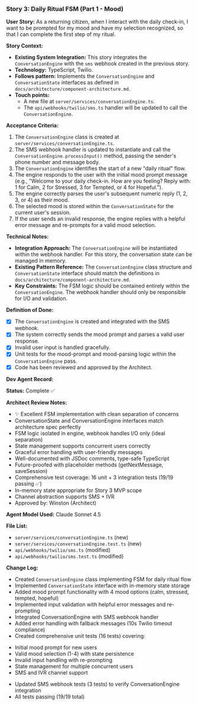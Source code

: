 ### **Story 3: Daily Ritual FSM (Part 1 - Mood)**

**User Story:**
As a returning citizen, when I interact with the daily check-in, I want to be prompted for my mood and have my selection recognized, so that I can complete the first step of my ritual.

**Story Context:**
*   **Existing System Integration:** This story integrates the `ConversationEngine` with the `sms` webhook created in the previous story.
*   **Technology:** TypeScript, Twilio.
*   **Follows pattern:** Implements the `ConversationEngine` and `ConversationState` interfaces as defined in `docs/architecture/component-architecture.md`.
*   **Touch points:**
    *   A new file at `server/services/conversationEngine.ts`.
    *   The `api/webhooks/twilio/sms.ts` handler will be updated to call the `ConversationEngine`.

**Acceptance Criteria:**
1.  The `ConversationEngine` class is created at `server/services/conversationEngine.ts`.
2.  The SMS webhook handler is updated to instantiate and call the `ConversationEngine.processInput()` method, passing the sender's phone number and message body.
3.  The `ConversationEngine` identifies the start of a new "daily ritual" flow.
4.  The engine responds to the user with the initial mood prompt message (e.g., "Welcome to your daily check-in. How are you feeling? Reply with: 1 for Calm, 2 for Stressed, 3 for Tempted, or 4 for Hopeful.").
5.  The engine correctly parses the user's subsequent numeric reply (1, 2, 3, or 4) as their mood.
6.  The selected mood is stored within the `ConversationState` for the current user's session.
7.  If the user sends an invalid response, the engine replies with a helpful error message and re-prompts for a valid mood selection.

**Technical Notes:**
*   **Integration Approach:** The `ConversationEngine` will be instantiated within the webhook handler. For this story, the conversation state can be managed in memory.
*   **Existing Pattern Reference:** The `ConversationEngine` class structure and `ConversationState` interface should match the definitions in `docs/architecture/component-architecture.md`.
*   **Key Constraints:** The FSM logic should be contained entirely within the `ConversationEngine`. The webhook handler should only be responsible for I/O and validation.

**Definition of Done:**
*   [x] The `ConversationEngine` is created and integrated with the SMS webhook.
*   [x] The system correctly sends the mood prompt and parses a valid user response.
*   [x] Invalid user input is handled gracefully.
*   [x] Unit tests for the mood-prompt and mood-parsing logic within the `ConversationEngine` pass.
*   [x] Code has been reviewed and approved by the Architect.

**Dev Agent Record:**

**Status:** Complete ✅

**Architect Review Notes:**
- ✨ Excellent FSM implementation with clean separation of concerns
- ConversationState and ConversationEngine interfaces match architecture spec perfectly
- FSM logic isolated in engine, webhook handles I/O only (ideal separation)
- State management supports concurrent users correctly
- Graceful error handling with user-friendly messages
- Well-documented with JSDoc comments, type-safe TypeScript
- Future-proofed with placeholder methods (getNextMessage, saveSession)
- Comprehensive test coverage: 16 unit + 3 integration tests (19/19 passing ✅)
- In-memory state appropriate for Story 3 MVP scope
- Channel abstraction supports SMS + IVR
- Approved by: Winston (Architect)

**Agent Model Used:** Claude Sonnet 4.5

**File List:**
*   `server/services/conversationEngine.ts` (new)
*   `server/services/conversationEngine.test.ts` (new)
*   `api/webhooks/twilio/sms.ts` (modified)
*   `api/webhooks/twilio/sms.test.ts` (modified)

**Change Log:**
*   Created `ConversationEngine` class implementing FSM for daily ritual flow
*   Implemented `ConversationState` interface with in-memory state storage
*   Added mood prompt functionality with 4 mood options (calm, stressed, tempted, hopeful)
*   Implemented input validation with helpful error messages and re-prompting
*   Integrated ConversationEngine with SMS webhook handler
*   Added error handling with fallback messages (10s Twilio timeout compliance)
*   Created comprehensive unit tests (16 tests) covering:
  - Initial mood prompt for new users
  - Valid mood selection (1-4) with state persistence
  - Invalid input handling with re-prompting
  - State management for multiple concurrent users
  - SMS and IVR channel support
*   Updated SMS webhook tests (3 tests) to verify ConversationEngine integration
*   All tests passing (19/19 total)
